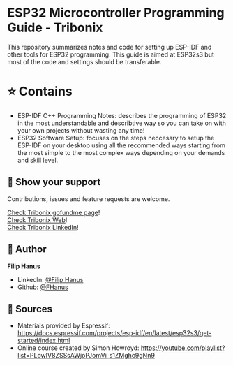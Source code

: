 # ESP32 Microcontroller Programming Guide - Tribonix
This repository summarizes notes and code for setting up ESP-IDF and other tools for ESP32 programming.
This guide is aimed at ESP32s3 but most of the code and settings should be transferable.

# ⭐️ Contains

* ESP-IDF C++ Programming Notes: describes the programming of ESP32 in the most understandable and describtive way so you can take on with your own projects without wasting any time!
* ESP32 Software Setup: focuses on the steps neccesary to setup the ESP-IDF on your desktop using all the recommended ways starting from the most simple to the most complex ways depending on your demands and skill level.

## 🤝 Show your support

Contributions, issues and feature requests are welcome.<br />

[Check Tribonix gofundme page](https://www.gofundme.com/f/donate-to-help-tribonix)!<br />
[Check Tribonix Web](https://www.tribonix.com/)!<br />
[Check Tribonix LinkedIn](https://www.linkedin.com/company/tribonix/)!<br />

## 👤 Author

**Filip Hanus**

- LinkedIn: [@Filip Hanus](https://www.linkedin.com/in/hanusfilip/)
- Github: [@FHanus](https://github.com/fhanus)

## 📝 Sources

- Materials provided by Espressif: https://docs.espressif.com/projects/esp-idf/en/latest/esp32s3/get-started/index.html
- Online course created by Simon Howroyd: https://youtube.com/playlist?list=PLowIV8ZSSsAWjoPJomVi_s1ZMghc9gNn9

